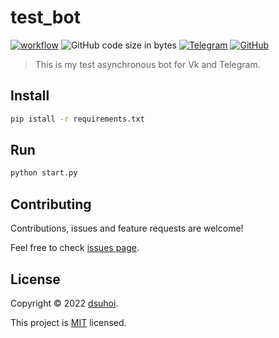 # test_bot
[![workflow](https://github.com/dsuhoi/test_bot/actions/workflows/python-app.yml/badge.svg)](https://github.com/dsuhoi/test_bot/actions/workflows/python-app.yml)
![GitHub code size in bytes](https://img.shields.io/github/languages/code-size/dsuhoi/test_bot)
[![Telegram](https://badgen.net/badge/icon/telegram?icon=telegram&label)](https://t.me/math_test0_bot)
[![GitHub](https://img.shields.io/github/license/dsuhoi/test_bot)](https://github.com/dsuhoi/test_bot/blob/main/LICENSE)

> This is my test asynchronous bot for Vk and Telegram.

## Install
```sh
pip istall -r requirements.txt
```

## Run
```sh
python start.py
```

## Contributing

Contributions, issues and feature requests are welcome!

Feel free to check [issues page](https://github.com/dsuhoi/math_test_bot/issues).


## License

Copyright © 2022 [dsuhoi](https://github.com/dsuhoi).

This project is [MIT](https://github.com/dsuhoi/math_test_bot/blob/main/LICENSE) licensed.
